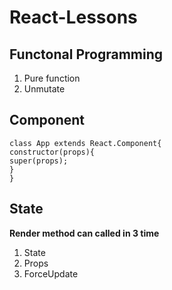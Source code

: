 # React-Lessons


## Functonal Programming

1. Pure function
1. Unmutate




## Component

```
class App extends React.Component{
constructor(props){
super(props);
}
}
```
## State





**Render method can called in 3 time**
1. State
1. Props
1. ForceUpdate
